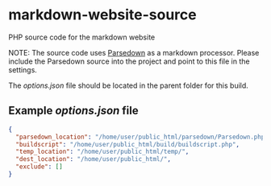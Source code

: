 # markdown-website-source
PHP source code for the markdown website

NOTE: The source code uses [Parsedown](https://github.com/erusev/parsedown) as a markdown processor.
Please include the Parsedown source into the project and point to this file in the settings.

The _options.json_ file should be located in the parent folder for this build.

## Example _options.json_ file
```json
{
  "parsedown_location": "/home/user/public_html/parsedown/Parsedown.php",
  "buildscript": "/home/user/public_html/build/buildscript.php",
  "temp_location": "/home/user/public_html/temp/",
  "dest_location": "/home/user/public_html/",
  "exclude": []
}
```
